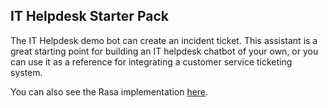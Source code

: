 ## IT Helpdesk Starter Pack

The IT Helpdesk demo bot can create an incident ticket. This assistant is a great starting point for building an IT helpdesk chatbot of your own, or you can use it as a reference for integrating a customer service ticketing system.

You can also see the Rasa implementation [here](https://rasa.community/showcase/helpdesk-demo).
